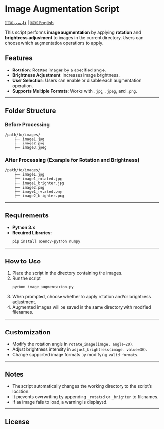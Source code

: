 # Image Augmentation Script

[🇮🇷 فارسی](README.fa.md) | [🇬🇧 English](README.md)

This script performs **image augmentation** by applying **rotation** and **brightness adjustment** to images in the current directory. Users can choose which augmentation operations to apply.

## **Features**
- **Rotation**: Rotates images by a specified angle.
- **Brightness Adjustment**: Increases image brightness.
- **User Selection**: Users can enable or disable each augmentation operation.
- **Supports Multiple Formats**: Works with `.jpg`, `.jpeg`, and `.png`.

---

## **Folder Structure**
### **Before Processing**
```
/path/to/images/
    ├── image1.jpg
    ├── image2.png
    ├── image3.jpeg
```

### **After Processing (Example for Rotation and Brightness)**
```
/path/to/images/
    ├── image1.jpg
    ├── image1_rotated.jpg
    ├── image1_brighter.jpg
    ├── image2.png
    ├── image2_rotated.png
    ├── image2_brighter.png
```

---

## **Requirements**
- **Python 3.x**
- **Required Libraries:**
  ```sh
  pip install opencv-python numpy
  ```

---

## **How to Use**
1. Place the script in the directory containing the images.
2. Run the script:
   ```sh
   python image_augmentation.py
   ```
3. When prompted, choose whether to apply rotation and/or brightness adjustment.
4. Augmented images will be saved in the same directory with modified filenames.

---

## **Customization**
- Modify the rotation angle in `rotate_image(image, angle=20)`.  
- Adjust brightness intensity in `adjust_brightness(image, value=30)`.  
- Change supported image formats by modifying `valid_formats`.

---

## **Notes**
- The script automatically changes the working directory to the script’s location.
- It prevents overwriting by appending `_rotated` or `_brighter` to filenames.
- If an image fails to load, a warning is displayed.

---

## **License**
